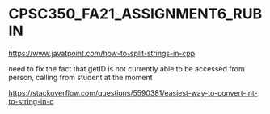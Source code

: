# CPSC350_FA21_ASSIGNMENT6_RUBIN


https://www.javatpoint.com/how-to-split-strings-in-cpp


need to fix the fact that getID is not currently able to be accessed from person, calling from student at the moment

https://stackoverflow.com/questions/5590381/easiest-way-to-convert-int-to-string-in-c
